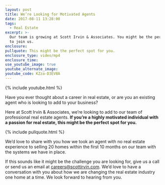 ```yaml
---
layout: post
title: We’re Looking for Motivated Agents
date: 2017-08-11 13:28:00
tags:
  - Real Estate
excerpt: >-
  Our team is growing at Scott Irvin & Associates. You might be the perfect fit
  to join us.
enclosure:
pullquote: This might be the perfect spot for you.
enclosure_type: video/mp4
enclosure_time:
use_youtube_image: true
youtube_alternate_image:
youtube_code: KZza-D3EV8A
---
```



{% include youtube.html %}

Have you ever thought about a career in real estate, or are you an existing agent who is looking to add to your business?

Here at Scott Irvin & Associates, we’re looking to add to our team of professional real estate agents. **If you’re a highly motivated individual with a passion for real estate, this might be the perfect spot for you.**

{% include pullquote.html %}

We’d love to share with you how we took an agent with no real estate experience to selling 20 homes within the first 10 months on our team with the systems we have in place.

If this sounds like it might be the challenge you are looking for, give us a call or send us an email at [careers@scottirvin.com](javascript:void(location.href='mailto:'+String.fromCharCode(99,97,114,101,101,114,115,64,115,99,111,116,116,105,114,118,105,110,46,99,111,109))). We’d love to have a conversation with you about how we are changing the real estate industry one home at a time. We look forward to hearing from you.